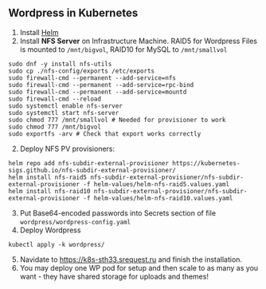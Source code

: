 ## Wordpress in Kubernetes

1. Install [Helm](https://helm.sh/docs/intro/install/)
2. Install **NFS Server** on Infrastructure Machine. RAID5 for Wordpress Files is mounted to `/mnt/bigvol`, RAID10 for MySQL to `/mnt/smallvol`
```shell
sudo dnf -y install nfs-utils
sudo cp ./nfs-config/exports /etc/exports
sudo firewall-cmd --permanent --add-service=nfs
sudo firewall-cmd --permanent --add-service=rpc-bind
sudo firewall-cmd --permanent --add-service=mountd
sudo firewall-cmd --reload
sudo systemctl enable nfs-server
sudo systemctl start nfs-server
sudo chmod 777 /mnt/smallvol # Needed for provisioner to work
sudo chmod 777 /mnt/bigvol
sudo exportfs -arv # Check that export works correctly
```
2. Deploy NFS PV provisioners:
```shell
helm repo add nfs-subdir-external-provisioner https://kubernetes-sigs.github.io/nfs-subdir-external-provisioner/
helm install nfs-raid5 nfs-subdir-external-provisioner/nfs-subdir-external-provisioner -f helm-values/helm-nfs-raid5.values.yaml
helm install nfs-raid10 nfs-subdir-external-provisioner/nfs-subdir-external-provisioner -f helm-values/helm-nfs-raid10.values.yaml
```
3. Put Base64-encoded passwords into Secrets section of file `wordpress/wordpress-config.yaml`
4. Deploy Wordpress
```shell
kubectl apply -k wordpress/
```
5. Navidate to https://k8s-sth33.srequest.ru and finish the installation.
6. You may deploy one WP pod for setup and then scale to as many as you want - they have shared storage for uploads and themes!
